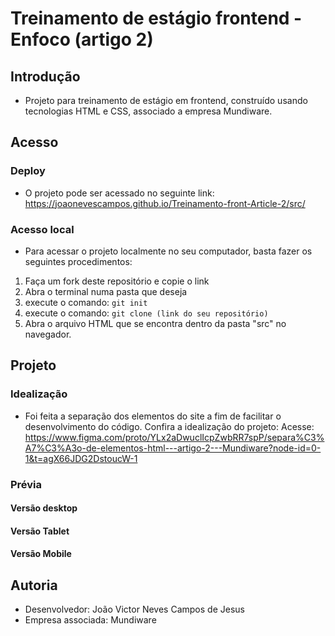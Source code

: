 # Treinamento de estágio frontend - Enfoco (artigo 2)
 
## Introdução

- Projeto para treinamento de estágio em frontend, construído usando tecnologias HTML e CSS, associado a empresa Mundiware.

## Acesso
### Deploy
- O projeto pode ser acessado no seguinte link: https://joaonevescampos.github.io/Treinamento-front-Article-2/src/
### Acesso local
- Para acessar o projeto localmente no seu computador, basta fazer os seguintes procedimentos:
1) Faça um fork deste repositório e copie o link
2) Abra o terminal numa pasta que deseja
3) execute o comando: `git init`
4) execute o comando: `git clone (link do seu repositório)`
5) Abra o arquivo HTML que se encontra dentro da pasta "src" no navegador.

## Projeto
### Idealização
- Foi feita a separação dos elementos do site a fim de facilitar o desenvolvimento do código.
Confira a idealização do projeto:
Acesse: https://www.figma.com/proto/YLx2aDwuclIcpZwbRR7spP/separa%C3%A7%C3%A3o-de-elementos-html---artigo-2---Mundiware?node-id=0-1&t=agX66JDG2DstoucW-1 

### Prévia
#### Versão desktop
#### Versão Tablet
#### Versão Mobile
## Autoria
- Desenvolvedor: João Victor Neves Campos de Jesus
- Empresa associada: Mundiware